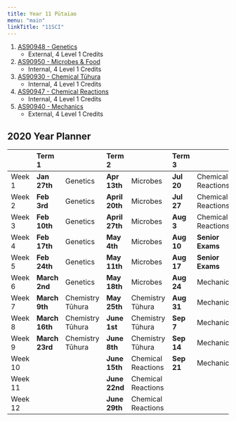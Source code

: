```yaml
---
title: Year 11 Pūtaiao
menu: "main"
linkTitle: "11SCI"
---
```


1. [AS90948 - Genetics](as90948/)
    - External, 4 Level 1 Credits 
2. [AS90950 - Microbes & Food](as90950/)
    - Internal, 4 Level 1 Credits
3. [AS90930 - Chemical Tūhura](as90930/)
    - Internal, 4 Level 1 Credits
4. [AS90947 - Chemical Reactions](as90947/)
    - Internal, 4 Level 1 Credits
5. [AS90940 - Mechanics](as90940/)
    - External, 4 Level 1 Credits

## 2020 Year Planner

|         | Term 1         |                  | Term 2         |                    | Term 3     |                    | Term 4      |                |
|:--------|:---------------|:-----------------|:---------------|:-------------------|:-----------|:-------------------|:------------|:---------------|
| Week 1  | __Jan 27th__   | Genetics         | __Apr 13th__   | Microbes           | __Jul 20__ | Chemical Reactions | __Oct 12__  | Mechanics      |
| Week 2  | __Feb 3rd__    | Genetics         | __April 20th__ | Microbes           | __Jul 27__ | Chemical Reactions | __Oct 19__  | Mechanics      |
| Week 3  | __Feb 10th__   | Genetics         | __April 27th__ | Microbes           | __Aug 3__  | Chemical Reactions | __Oct 26__  | Revision       |
| Week 4  | __Feb 17th__   | Genetics         | __May 4th__    | Microbes           | __Aug 10__ | __Senior Exams__   | __Nov 2__   | Prize Giving   |
| Week 5  | __Feb 24th__   | Genetics         | __May 11th__   | Microbes           | __Aug 17__ | __Senior Exams__   | __Nov 9__   | __NCEA Exams__ |
| Week 6  | __March 2nd__  | Genetics         | __May 18th__   | Microbes           | __Aug 24__ | Mechanics          | __Nov 16__  | __NCEA Exams__ |
| Week 7  | __March 9th__  | Chemistry Tūhura | __May 25th__   | Chemistry Tūhura   | __Aug 31__ | Mechanics          | __Nov 23__  | __NCEA Exams__ |
| Week 8  | __March 16th__ | Chemistry Tūhura | __June 1st__   | Chemistry Tūhura   | __Sep 7__  | Mechanics          | __Nov 30__  | __NCEA Exams__ |
| Week 9  | __March 23rd__ | Chemistry Tūhura | __June 8th__   | Chemistry Tūhura   | __Sep 14__ | Mechanics          | __Dec 7th__ | __NCEA Exams__ |
| Week 10 |                |                  | __June 15th__  | Chemical Reactions | __Sep 21__ | Mechanics          |             |                |
| Week 11 |                |                  | __June 22nd__  | Chemical Reactions |            |                    |             |                |
| Week 12 |                |                  | __June 29th__  | Chemical Reactions |            |                    |             |                |
